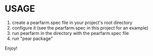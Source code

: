 USAGE
=======

1. create a pearfarm.spec file in your project's root directory
2. configure it (see the pearfarm.spec in this project for an example)
3. run pearfarm in the directory with the pearfarm.spec file
4. run "pear package"

Enjoy!
